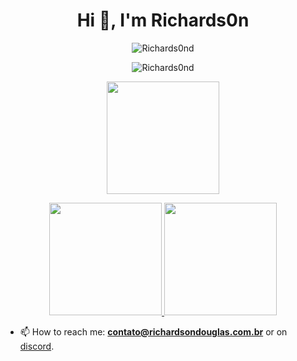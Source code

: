 <!-- <p align="center">
  <img src="https://user-images.githubusercontent.com/42467470/139774174-7aaa9e3a-077b-40cf-964f-12d05a843948.jpg">
</p>
 -->
<h1 align="center">Hi 👋, I'm Richards0n</h1>

<p align="center"><img src="https://komarev.com/ghpvc/?username=Richards0nd&label=Profile%20views&color=0e75b6&style=flat" alt="Richards0nd"></p>
<p align="center"><img src="https://discord.c99.nl/widget/theme-3/741703546277462167.png" alt="Richards0nd"></p>
<p align="center"><img height="180em" src="http://github-readme-streak-stats.herokuapp.com/?user=Richards0nd&theme=dark&date_format=j%2Fn%5B%2FY%5D"/> </p>

<p align="center">
  <a href="https://github.com/Richards0nd">
    <img height="180em" src="https://github-readme-stats-eight-theta.vercel.app/api?username=Richards0nd&show_icons=true&theme=dark&include_all_commits=true&count_private=true&hide_border=true"/>
    <img height="180em" src="https://github-readme-stats-eight-theta.vercel.app/api/top-langs/?username=Richards0nd&layout=compact&langs_count=8&theme=dark&hide_border=true"/>
  </a>
</p>


- 📫 How to reach me: **contato@richardsondouglas.com.br** or on [discord](https://discordapp.com/users/741703546277462167).
